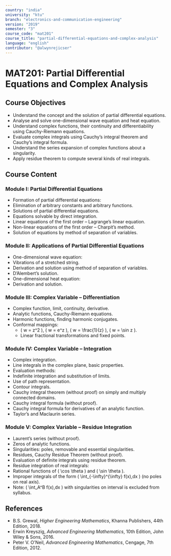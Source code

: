```yaml
---
country: "india"
university: "ktu"
branch: "electronics-and-communication-engineering"
version: "2019"
semester: "3"
course_code: "mat201"
course_title: "partial-differential-equations-and-complex-analysis"
language: "english"
contributor: "@alwynrejicser"
---
```


# MAT201: Partial Differential Equations and Complex Analysis

## Course Objectives

- Understand the concept and the solution of partial differential equations.
- Analyse and solve one-dimensional wave equation and heat equation.
- Understand complex functions, their continuity and differentiability using Cauchy-Riemann equations.
- Evaluate complex integrals using Cauchy’s integral theorem and Cauchy’s integral formula.
- Understand the series expansion of complex functions about a singularity.
- Apply residue theorem to compute several kinds of real integrals.

## Course Content

### Module I: Partial Differential Equations

- Formation of partial differential equations:
 - Elimination of arbitrary constants and arbitrary functions.
- Solutions of partial differential equations.
- Equations solvable by direct integration.
- Linear equations of the first order – Lagrange’s linear equation.
- Non-linear equations of the first order – Charpit’s method.
- Solution of equations by method of separation of variables.

### Module II: Applications of Partial Differential Equations

- One-dimensional wave equation:
- Vibrations of a stretched string.
- Derivation and solution using method of separation of variables.
- D’Alembert’s solution.
- One-dimensional heat equation:
- Derivation and solution.

### Module III: Complex Variable – Differentiation

- Complex function, limit, continuity, derivative.
- Analytic functions, Cauchy-Riemann equations.
- Harmonic functions, finding harmonic conjugates.
- Conformal mappings:
  - \( w = z^2 \), \( w = e^z \), \( w = \frac{1}{z} \), \( w = \sin z \).
  - Linear fractional transformations and fixed points.

### Module IV: Complex Variable – Integration

- Complex integration.
- Line integrals in the complex plane, basic properties.
- Evaluation methods:
- Indefinite integration and substitution of limits.
- Use of path representation.
- Contour integrals.
- Cauchy integral theorem (without proof) on simply and multiply connected domains.
- Cauchy integral formula (without proof).
- Cauchy integral formula for derivatives of an analytic function.
- Taylor’s and Maclaurin series.

### Module V: Complex Variable – Residue Integration

- Laurent’s series (without proof).
- Zeros of analytic functions.
- Singularities: poles, removable and essential singularities.
- Residues, Cauchy Residue Theorem (without proof).
- Evaluation of definite integrals using residue theorem.
- Residue integration of real integrals:
- Rational functions of \( \cos \theta \) and \( \sin \theta \).
- Improper integrals of the form \( \int_{-\infty}^{\infty} f(x)\,dx \) (no poles on real axis).
- Note: \( \int_A^B f(x)\,dx \) with singularities on interval is excluded from syllabus.

## References

- B.S. Grewal, *Higher Engineering Mathematics*, Khanna Publishers, 44th Edition, 2018.
- Erwin Kreyszig, *Advanced Engineering Mathematics*, 10th Edition, John Wiley & Sons, 2016.
- Peter V. O'Neil, *Advanced Engineering Mathematics*, Cengage, 7th Edition, 2012.
